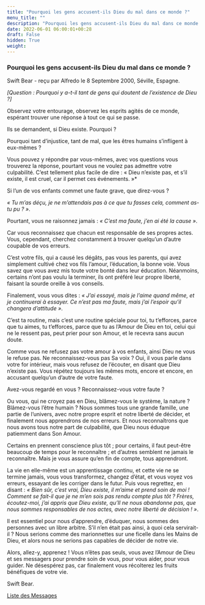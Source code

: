 ```yaml
---
title: "Pourquoi les gens accusent-ils Dieu du mal dans ce monde ?"
menu_title: ""
description: "Pourquoi les gens accusent-ils Dieu du mal dans ce monde ?"
date: 2022-06-01 06:00:01+00:28
draft: False
hidden: True
weight:
---
```

### Pourquoi les gens accusent-ils Dieu du mal dans ce monde ?

Swift Bear - reçu par Alfredo le 8 Septembre 2000, Séville, Espagne.

*[Question : Pourquoi y a-t-il tant de gens qui doutent de l’existence de Dieu ?]*

Observez votre entourage, observez les esprits agités de ce monde, espérant trouver une réponse à tout ce qui se passe.

Ils se demandent, si Dieu existe. Pourquoi ?

Pourquoi tant d’injustice, tant de mal, que les êtres humains s’infligent à eux-mêmes ?

Vous pouvez y répondre par vous-mêmes, avec vos questions vous trouverez la réponse, pourtant vous ne voulez pas admettre votre culpabilité. C’est tellement plus facile de dire : « Dieu n’existe pas, et s’il existe, il est cruel, car il permet ces événements. »*

Si l’un de vos enfants commet une faute grave, que direz-vous ?

*« Tu m’as déçu, je ne m’attendais pas à ce que tu fasses cela, comment as-tu pu ? »*.

Pourtant, vous ne raisonnez jamais : *« C’est ma faute, j’en ai été la cause »*.

Car vous reconnaissez que chacun est responsable de ses propres actes. Vous, cependant, cherchez constamment à trouver quelqu’un d’autre coupable de vos erreurs.

C’est votre fils, qui a causé les dégâts, pas vous les parents, qui avez simplement cultivé chez vos fils l’amour, l’éducation, la bonne voie. Vous savez que vous avez mis toute votre bonté dans leur éducation. Néanmoins, certains n’ont pas voulu la terminer, ils ont préféré leur propre liberté, faisant la sourde oreille à vos conseils.

Finalement, vous vous dites : *« J’ai essayé, mais je l’aime quand même, et je continuerai à essayer. Ce n’est pas ma faute, mais j’ai l’espoir qu’il changera d’attitude »*.

C’est ta routine, mais c’est une routine spéciale pour toi, tu t’efforces, parce que tu aimes, tu t’efforces, parce que tu as l’Amour de Dieu en toi, celui qui ne le ressent pas, peut prier pour son Amour, et le recevra sans aucun doute.

Comme vous ne refusez pas votre amour à vos enfants, ainsi Dieu ne vous le refuse pas. Ne reconnaissez-vous pas Sa voix ? Oui, il vous parle dans votre for intérieur, mais vous refusez de l’écouter, en disant que Dieu n’existe pas. Vous répétez toujours les mêmes mots, encore et encore, en accusant quelqu’un d’autre de votre faute.

Avez-vous regardé en vous ? Reconnaissez-vous votre faute ?

Ou vous, qui ne croyez pas en Dieu, blâmez-vous le système, la nature ? Blâmez-vous l’être humain ?
Nous sommes tous une grande famille, une partie de l’univers, avec notre propre esprit et notre liberté de décider, et finalement nous apprendrons de nos erreurs. Et nous reconnaîtrons que nous avons tous notre part de culpabilité, que Dieu nous éduque patiemment dans Son Amour.

Certains en prennent conscience plus tôt ; pour certains, il faut peut-être beaucoup de temps pour le reconnaître ; et d’autres semblent ne jamais le reconnaître. Mais je vous assure qu’en fin de compte, tous apprendront.

La vie en elle-même est un apprentissage continu, et cette vie ne se termine jamais, vous vous transformez, changez d’état, et vous voyez vos erreurs, essayant de les corriger dans le futur. Puis vous regrettez, en disant : *« Bien sûr, c’est vrai, Dieu existe, il m’aime et prend soin de moi ! Comment se fait-il que je ne m’en sois pas rendu compte plus tôt ? Frères, écoutez-moi, j’ai appris que Dieu existe, qu’Il ne nous abandonne pas, que nous sommes responsables de nos actes, avec notre liberté de décision ! »*.

Il est essentiel pour nous d’apprendre, d’éduquer, nous sommes des personnes avec un libre arbitre. S’il n’en était pas ainsi, à quoi cela servirait-il ? Nous serions comme des marionnettes sur une ficelle dans les Mains de Dieu, et alors nous ne serions pas capables de décider de notre vie.

Alors, allez-y, apprenez ! Vous n’êtes pas seuls, vous avez l’Amour de Dieu et ses messagers pour prendre soin de vous, pour vous aider, pour vous guider. Ne désespérez pas, car finalement vous récolterez les fruits bénéfiques de votre vie.

Swift Bear.

[Liste des Messages](/fr-contemporary-messages/fr-contemporary-messages-by-date-order/fr-contemporary-messages-2000)
